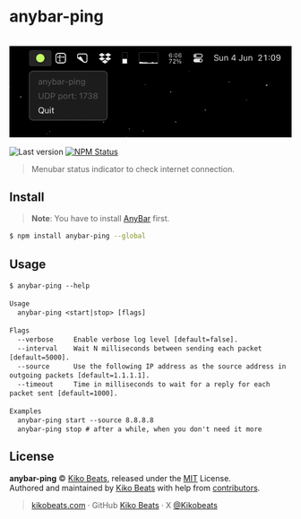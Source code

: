 # anybar-ping

<p align="center">
  <br>
  <img src="/demo.png" alt="anybar-ping">
  <br>
</p>

![Last version](https://img.shields.io/github/tag/Kikobeats/anybar-ping.svg?style=flat-square)
[![NPM Status](https://img.shields.io/npm/dm/anybar-ping.svg?style=flat-square)](https://www.npmjs.org/package/anybar-ping)

> Menubar status indicator to check internet connection.

## Install

> **Note**:
> You have to install [AnyBar](https://github.com/tonsky/AnyBar) first.

```bash
$ npm install anybar-ping --global
```

## Usage

```
$ anybar-ping --help

Usage
  anybar-ping <start|stop> [flags]

Flags
  --verbose     Enable verbose log level [default=false].
  --interval    Wait N milliseconds between sending each packet [default=5000].
  --source      Use the following IP address as the source address in outgoing packets [default=1.1.1.1].
  --timeout     Time in milliseconds to wait for a reply for each packet sent [default=1000].

Examples
  anybar-ping start --source 8.8.8.8
  anybar-ping stop # after a while, when you don't need it more
```

## License

**anybar-ping** © [Kiko Beats](https://kikobeats.com), released under the [MIT](https://github.com/Kikobeats/anybar-ping/blob/master/LICENSE.md) License.<br>
Authored and maintained by [Kiko Beats](https://kikobeats.com) with help from [contributors](https://github.com/Kikobeats/anybar-ping/contributors).

> [kikobeats.com](https://kikobeats.com) · GitHub [Kiko Beats](https://github.com/Kikobeats) · X [@Kikobeats](https://x.com/Kikobeats)
